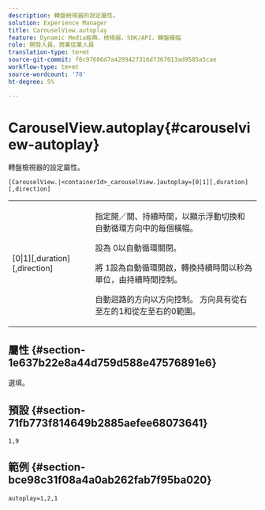 ```yaml
---
description: 轉盤檢視器的設定屬性。
solution: Experience Manager
title: CarouselView.autoplay
feature: Dynamic Media經典，檢視器，SDK/API，轉盤橫幅
role: 開發人員，商業從業人員
translation-type: tm+mt
source-git-commit: f6c97606d7a4209427316d7367013ad9585a5cae
workflow-type: tm+mt
source-wordcount: '78'
ht-degree: 5%

---
```



# CarouselView.autoplay{#carouselview-autoplay}

轉盤檢視器的設定屬性。

`[CarouselView.|<containerId>_carouselView.]autoplay=[0|1][,duration][,direction]`

<table id="table_441553CD34C94A58A9D7CBF772DEDDB6"> 
 <tbody> 
  <tr> 
   <td colname="col1"> <p> <span class="codeph">[0|1][,duration][,direction]</span> </p> </td> 
   <td colname="col2"> <p> 指定開／關、持續時間，以顯示浮動切換和自動循環方向中的每個橫幅。 </p> <p>設為<span class="codeph"> 0</span>以自動循環關閉。 </p> <p>將<span class="codeph"> 1</span>設為自動循環開啟，轉換持續時間以秒為單位，由<span class="codeph">持續時間</span>控制。 </p> <p>自動迴路的方向以<span class="codeph">方向</span>控制。 <span class="codeph">方向</span>具有從右至左的<span class="codeph">1</span>和從左至右的<span class="codeph">0</span>範圍。 </p> </td> 
  </tr> 
 </tbody> 
</table>

## 屬性 {#section-1e637b22e8a44d759d588e47576891e6}

選填。

## 預設 {#section-71fb773f814649b2885aefee68073641}

`1,9`

## 範例 {#section-bce98c31f08a4a0ab262fab7f95ba020}

```
autoplay=1,2,1
```

